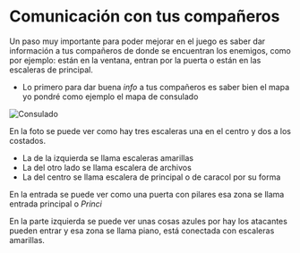 # Comunicación con tus compañeros 
Un paso muy importante para poder mejorar en el juego es saber dar información a tus compañeros de donde se encuentran los enemigos, como por ejemplo: están en la ventana, entran por la puerta o están en las escaleras de principal.

  - Lo primero para dar buena *info* a tus compañeros es saber bien el mapa yo pondré como ejemplo el mapa de consulado

![Consulado](consulado.png)

En la foto se puede ver como hay tres escaleras una en el centro y dos a los costados.
  - La de la izquierda se llama escaleras amarillas 
  - La del otro lado se llama escalera de archivos 
  - La del centro se llama escalera de principal o de caracol por su forma

En la entrada se puede ver como una puerta con pilares esa zona se llama entrada principal o *Princi*

En la parte izquierda se puede ver unas cosas azules por hay los atacantes pueden entrar y esa zona se llama piano, está conectada con escaleras amarillas.
